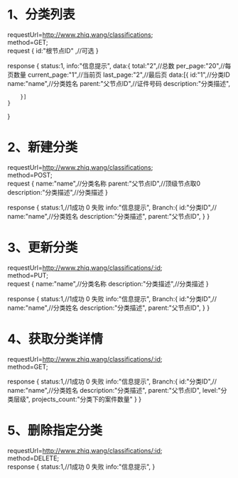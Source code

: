 # 1、分类列表
requestUrl=http://www.zhiq.wang/classifications;  
method=GET;  
request {
    id:"根节点ID" ,//可选
}

response {
    status:1,
    info:"信息提示",
    data:{
        total:"2",//总数
        per_page:"20",//每页数量
        current_page:"1",//当前页
        last_page:"2",//最后页
        data:[{
            id:"1",//分类ID
            name:"name",//分类姓名
			parent:"父节点ID",//证件号码
			description:"分类描述",
			
        }]
    }
}


# 2、新建分类
requestUrl=http://www.zhiq.wang/classifications;  
method=POST;    
request {
    name:"name",//分类名称
    parent:"父节点ID",//顶级节点取0
    description:"分类描述",//分类描述
}

response {
    status:1,//1成功 0 失败
    info:"信息提示",
	Branch:{
		id:"分类ID",//
		name:"name",//分类姓名
		description:"分类描述",
		parent:"父节点ID",
	}
}  

# 3、更新分类
requestUrl=http://www.zhiq.wang/classifications/:id;  
method=PUT;    
request {
    name:"name",//分类名称
    description:"分类描述",//分类描述
}

response {
    status:1,//1成功 0 失败
    info:"信息提示",
	Branch:{
		id:"分类ID",//
		name:"name",//分类姓名
		description:"分类描述",
		parent:"父节点ID",
	}
}  

# 4、获取分类详情
requestUrl=http://www.zhiq.wang/classifications/:id;  
method=GET;    

response {
    status:1,//1成功 0 失败
    info:"信息提示",
	Branch:{
		id:"分类ID",//
		name:"name",//分类姓名
		description:"分类描述",
		parent:"父节点ID",
		level:"分类层级",
		projects_count:"分类下的案件数量"
	}
}  

# 5、删除指定分类
requestUrl=http://www.zhiq.wang/classifications/:id;  
method=DELETE;   
response {
    status:1,//1成功 0 失败
    info:"信息提示",
}  